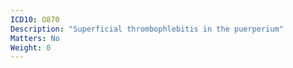 ```yaml
---
ICD10: O870
Description: "Superficial thrombophlebitis in the puerperium"
Matters: No
Weight: 0
---
```

